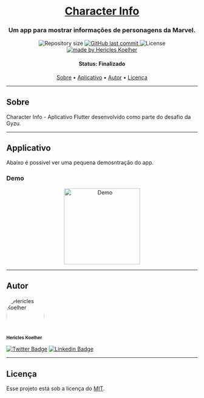 <h1 align="center">
   <a href="#"> Character Info</a>
</h1>

<h3 align="center">
    Um app para mostrar informações de personagens da Marvel.
</h3>

<p align="center">
  <img alt="Repository size" src="https://img.shields.io/github/repo-size/hericles-koelher/character_info">
  
  <a href="https://github.com/hericles-koelher/character_info/blob/master/README.md">
    <img alt="GitHub last commit" src="https://img.shields.io/github/last-commit/hericles-koelher/character_info">
  </a>
    
   <img alt="License" src="https://img.shields.io/badge/license-MIT-brightgreen">

  <a href="https://twitter.com/HericlesKoelher">
    <img alt="made by Hericles Koelher" src="https://img.shields.io/badge/made%20by-Hericles_Koelher-%237519C1">
  </a>

</p>


<h4 align="center"> 
	 Status: Finalizado
</h4>

<p align="center">
 <a href="#sobre">Sobre</a> •
 <a href="#aplicativo">Aplicativo</a> •
 <a href="#author">Autor</a> • 
 <a href="#user-content-license">Licença</a>

</p>

---

## Sobre

Character Info - Aplicativo Flutter desenvolvido como parte do desafio da Gyzu.

---

## Applicativo

Abaixo é possivel ver uma pequena demosntração do app.

### Demo

<p align="center">
  <img alt="Demo" title="#Demo" src="./character_info_demo.gif" width="200px">
</p>

---

## Autor

<div>
 <img style="border-radius: 50%;" src="https://avatars.githubusercontent.com/u/34146602?v=4" width="100px;" alt="Hericles Koelher"/>
 <br />
 <sub><b>Hericles Koelher</b></sub>
</div>

[![Twitter Badge](https://img.shields.io/badge/-@HericlesKoelher-1ca0f1?style=flat-square&labelColor=1ca0f1&logo=twitter&logoColor=white&link=https://twitter.com/HericlesKoelher)](https://twitter.com/HericlesKoelher) [![Linkedin Badge](https://img.shields.io/badge/-Hericles_Koelher-blue?style=flat-square&logo=Linkedin&logoColor=white&link=https://www.linkedin.com/in/hericles-bruno-quaresma-koelher-9a2021209)](https://www.linkedin.com/in/hericles-bruno-quaresma-koelher-9a2021209) 

---

## Licença

Esse projeto está sob a licença do [MIT](./LICENSE). 
